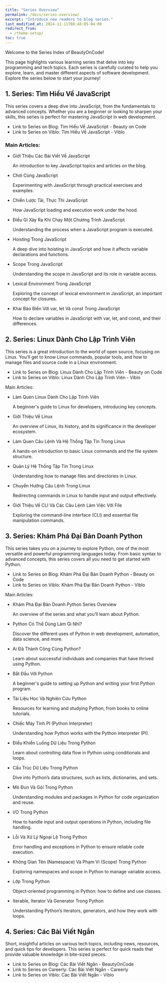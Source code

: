 ```yaml
---
title: "Series Overview"
permalink: /docs/series-overview/
excerpt: "Introduce new readers to blog series."
last_modified_at: 2024-11-11T08:48:05-04:00
redirect_from:
  - /theme-setup/
toc: true
---
```


Welcome to the Series Index of BeautyOnCode!

This page highlights various learning series that delve into key programming and tech topics. Each series is carefully curated to help you explore, learn, and master different aspects of software development. Explore the series below to start your journey!

## 1. Series: Tìm Hiểu Về JavaScript

This series covers a deep dive into JavaScript, from the fundamentals to advanced concepts. Whether you are a beginner or looking to sharpen your skills, this series is perfect for mastering JavaScript in web development.

- Link to Series on Blog: Tìm Hiểu Về JavaScript - Beauty on Code
- Link to Series on Viblo: Tìm Hiểu Về JavaScript - Viblo

### Main Articles:
- Giới Thiệu Các Bài Viết Về JavaScript

  An introduction to key JavaScript topics and articles on the blog.

- Chơi Cùng JavaScript

  Experimenting with JavaScript through practical exercises and examples.

- Chiến Lược Tải, Thực Thi JavaScript

  How JavaScript loading and execution work under the hood.

- Điều Gì Xảy Ra Khi Chạy Một Chương Trình JavaScript

  Understanding the process when a JavaScript program is executed.

- Hoisting Trong JavaScript

  A deep dive into hoisting in JavaScript and how it affects variable declarations and functions.

- Scope Trong JavaScript

  Understanding the scope in JavaScript and its role in variable access.

- Lexical Environment Trong JavaScript

  Exploring the concept of lexical environment in JavaScript, an important concept for closures.

- Khai Báo Biến Với var, let Và const Trong JavaScript

  How to declare variables in JavaScript with var, let, and const, and their differences.

## 2. Series: Linux Dành Cho Lập Trình Viên
This series is a great introduction to the world of open source, focusing on Linux. You'll get to know Linux commands, popular tools, and how to manage files and source code in a Linux environment.

- Link to Series on Blog: Linux Dành Cho Lập Trình Viên - Beauty on Code
- Link to Series on Viblo: Linux Dành Cho Lập Trình Viên - Viblo

Main Articles:
- Làm Quen Linux Dành Cho Lập Trình Viên

  A beginner's guide to Linux for developers, introducing key concepts.

- Giới Thiệu Về Linux

  An overview of Linux, its history, and its significance in the developer ecosystem.

- Làm Quen Câu Lệnh Và Hệ Thống Tập Tin Trong Linux

  A hands-on introduction to basic Linux commands and the file system structure.

- Quản Lý Hệ Thống Tập Tin Trong Linux

  Understanding how to manage files and directories in Linux.

- Chuyển Hướng Câu Lệnh Trong Linux

  Redirecting commands in Linux to handle input and output effectively.

- Giới Thiệu Về CLI Và Các Câu Lệnh Làm Việc Với File

  Exploring the command-line interface (CLI) and essential file manipulation commands.

## 3. Series: Khám Phá Đại Bản Doanh Python
This series takes you on a journey to explore Python, one of the most versatile and powerful programming languages today. From basic syntax to advanced concepts, this series covers all you need to get started with Python.

- Link to Series on Blog: Khám Phá Đại Bản Doanh Python - Beauty on Code
- Link to Series on Viblo: Khám Phá Đại Bản Doanh Python - Viblo

Main Articles:

- Khám Phá Đại Bản Doanh Python Series Overview

  An overview of the series and what you’ll learn about Python.

- Python Có Thể Dùng Làm Gì Nhỉ?

  Discover the different uses of Python in web development, automation, data science, and more.

- Ai Đã Thành Công Cùng Python?

  Learn about successful individuals and companies that have thrived using Python.

- Bắt Đầu Với Python

  A beginner's guide to setting up Python and writing your first Python program.

- Tài Liệu Học Và Nghiên Cứu Python

  Resources for learning and studying Python, from books to online tutorials.

- Chiếc Máy Tính PI (Python Interpreter)

  Understanding how Python works with the Python interpreter (PI).

- Điều Khiển Luồng Dữ Liệu Trong Python

  Learn about controlling data flow in Python using conditionals and loops.

- Cấu Trúc Dữ Liệu Trong Python

  Dive into Python’s data structures, such as lists, dictionaries, and sets.

- Mô Đun Và Gói Trong Python

  Understanding modules and packages in Python for code organization and reuse.

- I/O Trong Python

  How to handle input and output operations in Python, including file handling.

- Lỗi Và Xử Lý Ngoại Lệ Trong Python

  Error handling and exceptions in Python to ensure reliable code execution.

- Không Gian Tên (Namespace) Và Phạm Vi (Scope) Trong Python

  Exploring namespaces and scope in Python to manage variable access.

- Lớp Trong Python

  Object-oriented programming in Python: how to define and use classes.

- Iterable, Iterator Và Generator Trong Python

  Understanding Python’s iterators, generators, and how they work with loops.

## 4. Series: Các Bài Viết Ngắn
Short, insightful articles on various tech topics, including news, resources, and quick tips for developers. This series is perfect for quick reads that provide valuable knowledge in bite-sized pieces.

- Link to Series on Blog: Các Bài Viết Ngắn - BeautyOnCode
- Link to Series on Careerly: Các Bài Viết Ngắn - Careerly
- Link to Series on Viblo: Các Bài Viết Ngắn - Viblo